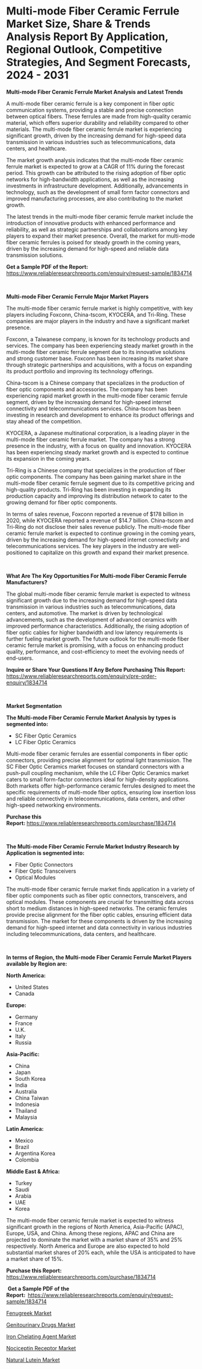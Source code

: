 <p><h1>Multi-mode Fiber Ceramic Ferrule Market Size, Share & Trends Analysis Report By Application, Regional Outlook, Competitive Strategies, And Segment Forecasts, 2024 - 2031</h1></p><p><strong>Multi-mode Fiber Ceramic Ferrule Market Analysis and Latest Trends</strong></p>
<p><p>A multi-mode fiber ceramic ferrule is a key component in fiber optic communication systems, providing a stable and precise connection between optical fibers. These ferrules are made from high-quality ceramic material, which offers superior durability and reliability compared to other materials. The multi-mode fiber ceramic ferrule market is experiencing significant growth, driven by the increasing demand for high-speed data transmission in various industries such as telecommunications, data centers, and healthcare.</p><p>The market growth analysis indicates that the multi-mode fiber ceramic ferrule market is expected to grow at a CAGR of 11% during the forecast period. This growth can be attributed to the rising adoption of fiber optic networks for high-bandwidth applications, as well as the increasing investments in infrastructure development. Additionally, advancements in technology, such as the development of small form factor connectors and improved manufacturing processes, are also contributing to the market growth.</p><p>The latest trends in the multi-mode fiber ceramic ferrule market include the introduction of innovative products with enhanced performance and reliability, as well as strategic partnerships and collaborations among key players to expand their market presence. Overall, the market for multi-mode fiber ceramic ferrules is poised for steady growth in the coming years, driven by the increasing demand for high-speed and reliable data transmission solutions.</p></p>
<p><strong>Get a Sample PDF of the Report:&nbsp;</strong> <a href="https://www.reliableresearchreports.com/enquiry/request-sample/1834714">https://www.reliableresearchreports.com/enquiry/request-sample/1834714</a></p>
<p>&nbsp;</p>
<p><strong>Multi-mode Fiber Ceramic Ferrule Major Market Players</strong></p>
<p><p>The multi-mode fiber ceramic ferrule market is highly competitive, with key players including Foxconn, China-tscom, KYOCERA, and Tri-Ring. These companies are major players in the industry and have a significant market presence.</p><p>Foxconn, a Taiwanese company, is known for its technology products and services. The company has been experiencing steady market growth in the multi-mode fiber ceramic ferrule segment due to its innovative solutions and strong customer base. Foxconn has been increasing its market share through strategic partnerships and acquisitions, with a focus on expanding its product portfolio and improving its technology offerings.</p><p>China-tscom is a Chinese company that specializes in the production of fiber optic components and accessories. The company has been experiencing rapid market growth in the multi-mode fiber ceramic ferrule segment, driven by the increasing demand for high-speed internet connectivity and telecommunications services. China-tscom has been investing in research and development to enhance its product offerings and stay ahead of the competition.</p><p>KYOCERA, a Japanese multinational corporation, is a leading player in the multi-mode fiber ceramic ferrule market. The company has a strong presence in the industry, with a focus on quality and innovation. KYOCERA has been experiencing steady market growth and is expected to continue its expansion in the coming years.</p><p>Tri-Ring is a Chinese company that specializes in the production of fiber optic components. The company has been gaining market share in the multi-mode fiber ceramic ferrule segment due to its competitive pricing and high-quality products. Tri-Ring has been investing in expanding its production capacity and improving its distribution network to cater to the growing demand for fiber optic components.</p><p>In terms of sales revenue, Foxconn reported a revenue of $178 billion in 2020, while KYOCERA reported a revenue of $14.7 billion. China-tscom and Tri-Ring do not disclose their sales revenue publicly. The multi-mode fiber ceramic ferrule market is expected to continue growing in the coming years, driven by the increasing demand for high-speed internet connectivity and telecommunications services. The key players in the industry are well-positioned to capitalize on this growth and expand their market presence.</p></p>
<p>&nbsp;</p>
<p><strong>What Are The Key Opportunities For Multi-mode Fiber Ceramic Ferrule Manufacturers?</strong></p>
<p><p>The global multi-mode fiber ceramic ferrule market is expected to witness significant growth due to the increasing demand for high-speed data transmission in various industries such as telecommunications, data centers, and automotive. The market is driven by technological advancements, such as the development of advanced ceramics with improved performance characteristics. Additionally, the rising adoption of fiber optic cables for higher bandwidth and low latency requirements is further fueling market growth. The future outlook for the multi-mode fiber ceramic ferrule market is promising, with a focus on enhancing product quality, performance, and cost-efficiency to meet the evolving needs of end-users.</p></p>
<p><strong>Inquire or Share Your Questions If Any Before Purchasing This Report:</strong> <a href="https://www.reliableresearchreports.com/enquiry/pre-order-enquiry/1834714">https://www.reliableresearchreports.com/enquiry/pre-order-enquiry/1834714</a></p>
<p>&nbsp;</p>
<p><strong>Market Segmentation</strong></p>
<p><strong>The Multi-mode Fiber Ceramic Ferrule Market Analysis by types is segmented into:</strong></p>
<p><ul><li>SC Fiber Optic Ceramics</li><li>LC Fiber Optic Ceramics</li></ul></p>
<p><p>Multi-mode fiber ceramic ferrules are essential components in fiber optic connectors, providing precise alignment for optimal light transmission. The SC Fiber Optic Ceramics market focuses on standard connectors with a push-pull coupling mechanism, while the LC Fiber Optic Ceramics market caters to small form-factor connectors ideal for high-density applications. Both markets offer high-performance ceramic ferrules designed to meet the specific requirements of multi-mode fiber optics, ensuring low insertion loss and reliable connectivity in telecommunications, data centers, and other high-speed networking environments.</p></p>
<p><strong>Purchase this Report:&nbsp;</strong><a href="https://www.reliableresearchreports.com/purchase/1834714">https://www.reliableresearchreports.com/purchase/1834714</a></p>
<p>&nbsp;</p>
<p><strong>The Multi-mode Fiber Ceramic Ferrule Market Industry Research by Application is segmented into:</strong></p>
<p><ul><li>Fiber Optic Connectors</li><li>Fiber Optic Transceivers</li><li>Optical Modules</li></ul></p>
<p><p>The multi-mode fiber ceramic ferrule market finds application in a variety of fiber optic components such as fiber optic connectors, transceivers, and optical modules. These components are crucial for transmitting data across short to medium distances in high-speed networks. The ceramic ferrules provide precise alignment for the fiber optic cables, ensuring efficient data transmission. The market for these components is driven by the increasing demand for high-speed internet and data connectivity in various industries including telecommunications, data centers, and healthcare.</p></p>
<p>&nbsp;</p>
<p><strong>In terms of Region, the Multi-mode Fiber Ceramic Ferrule Market Players available by Region are:</strong></p>
<p>
    <p> <strong> North America: </strong>
        <ul>
            <li>United States</li>
            <li>Canada</li>
        </ul>
        </p> 
    <p> <strong> Europe: </strong>
        <ul>
            <li>Germany</li>
            <li>France</li>
            <li>U.K.</li>
            <li>Italy</li>
            <li>Russia</li>
        </ul>
        </p> 
    <p> <strong> Asia-Pacific: </strong>
        <ul>
            <li>China</li>
            <li>Japan</li>
            <li>South Korea</li>
            <li>India</li>
            <li>Australia</li>
            <li>China Taiwan</li>
            <li>Indonesia</li>
            <li>Thailand</li>
            <li>Malaysia</li>
        </ul>
        </p> 
    <p> <strong> Latin America: </strong>
        <ul>
            <li>Mexico</li>
            <li>Brazil</li>
            <li>Argentina Korea</li>
            <li>Colombia</li>
        </ul>
        </p> 
    <p> <strong> Middle East & Africa: </strong>
        <ul>
            <li>Turkey</li>
            <li>Saudi</li>
            <li>Arabia</li>
            <li>UAE</li>
            <li>Korea</li>
        </ul>
    </p>
    </p>
<p><p>The multi-mode fiber ceramic ferrule market is expected to witness significant growth in the regions of North America, Asia-Pacific (APAC), Europe, USA, and China. Among these regions, APAC and China are projected to dominate the market with a market share of 35% and 25% respectively. North America and Europe are also expected to hold substantial market shares of 20% each, while the USA is anticipated to have a market share of 15%.</p></p>
<p><strong>Purchase this Report: </strong><a href="https://www.reliableresearchreports.com/purchase/1834714">https://www.reliableresearchreports.com/purchase/1834714</a></p>
<p>&nbsp;<strong>Get a Sample PDF of the Report:&nbsp;&nbsp;</strong><a href="https://www.reliableresearchreports.com/enquiry/request-sample/1834714">https://www.reliableresearchreports.com/enquiry/request-sample/1834714</a></p>
<p><strong></strong></p>
<p><p><a href="https://medium.com/@elyssablick/fenugreek-market-the-key-to-successful-business-strategy-forecast-till-2031-e2663ac13dca">Fenugreek Market</a></p><p><a href="https://medium.com/@jensenklein/decoding-genitourinary-drugs-market-metrics-market-share-trends-and-growth-patterns-7257ca1b7ae6">Genitourinary Drugs Market</a></p><p><a href="https://medium.com/@elyssablick/iron-chelating-agent-market-competitive-analysis-market-trends-and-forecast-to-2031-ce3854f155d3">Iron Chelating Agent Market</a></p><p><a href="https://medium.com/@ashlybednar2023/nociceptin-receptor-market-research-report-its-history-and-forecast-2024-to-2031-3c89cb2358c7">Nociceptin Receptor Market</a></p><p><a href="https://medium.com/@ashlybednar2023/natural-lutein-market-trends-forecast-and-competitive-analysis-to-2031-fec192bee32b">Natural Lutein Market</a></p></p>
